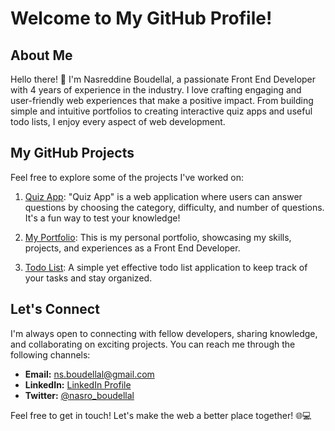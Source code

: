 # Welcome to My GitHub Profile!

## About Me

Hello there! 👋 I'm Nasreddine Boudellal, a passionate Front End Developer with 4 years of experience in the industry. I love crafting engaging and user-friendly web experiences that make a positive impact. From building simple and intuitive portfolios to creating interactive quiz apps and useful todo lists, I enjoy every aspect of web development.

## My GitHub Projects

Feel free to explore some of the projects I've worked on:

1. [Quiz App](https://github.com/nasreddine19/Quiz-app):
   "Quiz App" is a web application where users can answer questions by choosing the category, difficulty, and number of questions. It's a fun way to test your knowledge!

2. [My Portfolio](https://github.com/nasreddine19/my-portfolio):
   This is my personal portfolio, showcasing my skills, projects, and experiences as a Front End Developer.

3. [Todo List](https://github.com/nasreddine19/Todo-List):
   A simple yet effective todo list application to keep track of your tasks and stay organized.

## Let's Connect

I'm always open to connecting with fellow developers, sharing knowledge, and collaborating on exciting projects. You can reach me through the following channels:

- **Email:** [ns.boudellal@gmail.com](mailto:ns.boudellal@gmail.com)
- **LinkedIn:** [LinkedIn Profile](https://www.linkedin.com/in/nasreddine-boudellal-2654b2285/)
- **Twitter:** [@nasro_boudellal](https://twitter.com/nasro_boudellal)

Feel free to get in touch! Let's make the web a better place together! 🌐💻
